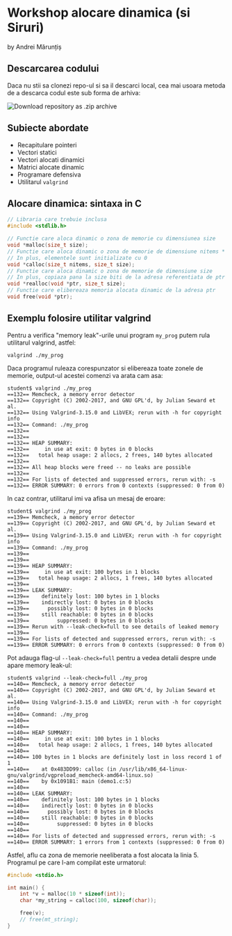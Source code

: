 # Workshop alocare dinamica (si Siruri)

by Andrei Mărunțiș

## Descarcarea codului

Daca nu stii sa clonezi repo-ul si sa il descarci local, cea mai usoara metoda de a descarca codul este sub forma de arhiva:

![Download repository as .zip archive](https://i.imgur.com/xbeA1Cz.jpg "Download repository as .zip archive")

## Subiecte abordate

- Recapitulare pointeri
- Vectori statici
- Vectori alocati dinamici
- Matrici alocate dinamic
- Programare defensiva
- Utilitarul `valgrind`

## Alocare dinamica: sintaxa in C

```c
// Libraria care trebuie inclusa
#include <stdlib.h>

// Functie care aloca dinamic o zona de memorie cu dimensiunea size
void *malloc(size_t size);
// Functie care aloca dinamic o zona de memorie de dimensiune nitems * size
// In plus, elementele sunt initializate cu 0
void *calloc(size_t nitems, size_t size);
// Functie care aloca dinamic o zona de memorie de dimensiune size
// In plus, copiaza pana la size biti de la adresa referentiata de ptr
void *realloc(void *ptr, size_t size);
// Functie care elibereaza memoria alocata dinamic de la adresa ptr
void free(void *ptr);
```

## Exemplu folosire utilitar valgrind

Pentru a verifica "memory leak"-urile unui program `my_prog` putem rula utilitarul valgrind, astfel:

```
valgrind ./my_prog
```

Daca programul ruleaza corespunzator si elibereaza toate zonele de memorie, output-ul acestei comenzi va arata cam asa:

```
student$ valgrind ./my_prog
==132== Memcheck, a memory error detector
==132== Copyright (C) 2002-2017, and GNU GPL'd, by Julian Seward et al.
==132== Using Valgrind-3.15.0 and LibVEX; rerun with -h for copyright info
==132== Command: ./my_prog
==132==
==132== 
==132== HEAP SUMMARY:
==132==     in use at exit: 0 bytes in 0 blocks
==132==   total heap usage: 2 allocs, 2 frees, 140 bytes allocated
==132==
==132== All heap blocks were freed -- no leaks are possible
==132==
==132== For lists of detected and suppressed errors, rerun with: -s
==132== ERROR SUMMARY: 0 errors from 0 contexts (suppressed: 0 from 0)
```

In caz contrar, utilitarul imi va afisa un mesaj de eroare:

```
student$ valgrind ./my_prog
==139== Memcheck, a memory error detector
==139== Copyright (C) 2002-2017, and GNU GPL'd, by Julian Seward et al.
==139== Using Valgrind-3.15.0 and LibVEX; rerun with -h for copyright info
==139== Command: ./my_prog
==139==
==139== 
==139== HEAP SUMMARY:
==139==     in use at exit: 100 bytes in 1 blocks
==139==   total heap usage: 2 allocs, 1 frees, 140 bytes allocated
==139==
==139== LEAK SUMMARY:
==139==    definitely lost: 100 bytes in 1 blocks
==139==    indirectly lost: 0 bytes in 0 blocks
==139==      possibly lost: 0 bytes in 0 blocks
==139==    still reachable: 0 bytes in 0 blocks
==139==         suppressed: 0 bytes in 0 blocks
==139== Rerun with --leak-check=full to see details of leaked memory
==139==
==139== For lists of detected and suppressed errors, rerun with: -s
==139== ERROR SUMMARY: 0 errors from 0 contexts (suppressed: 0 from 0)
```

Pot adauga flag-ul `--leak-check=full` pentru a vedea detalii despre unde apare memory leak-ul:

```
student$ valgrind --leak-check=full ./my_prog
==140== Memcheck, a memory error detector
==140== Copyright (C) 2002-2017, and GNU GPL'd, by Julian Seward et al.
==140== Using Valgrind-3.15.0 and LibVEX; rerun with -h for copyright info
==140== Command: ./my_prog
==140==
==140== 
==140== HEAP SUMMARY:
==140==     in use at exit: 100 bytes in 1 blocks
==140==   total heap usage: 2 allocs, 1 frees, 140 bytes allocated
==140==
==140== 100 bytes in 1 blocks are definitely lost in loss record 1 of 1
==140==    at 0x483DD99: calloc (in /usr/lib/x86_64-linux-gnu/valgrind/vgpreload_memcheck-amd64-linux.so)
==140==    by 0x1091B1: main (demo1.c:5)
==140==
==140== LEAK SUMMARY:
==140==    definitely lost: 100 bytes in 1 blocks
==140==    indirectly lost: 0 bytes in 0 blocks
==140==      possibly lost: 0 bytes in 0 blocks
==140==    still reachable: 0 bytes in 0 blocks
==140==         suppressed: 0 bytes in 0 blocks
==140==
==140== For lists of detected and suppressed errors, rerun with: -s
==140== ERROR SUMMARY: 1 errors from 1 contexts (suppressed: 0 from 0)
```

Astfel, aflu ca zona de memorie neeliberata a fost alocata la linia 5. Programul pe care l-am compilat este urmatorul:

```c
#include <stdio.h>

int main() {
    int *v = malloc(10 * sizeof(int));
    char *my_string = calloc(100, sizeof(char));

    free(v);
    // free(mt_string);
}
```